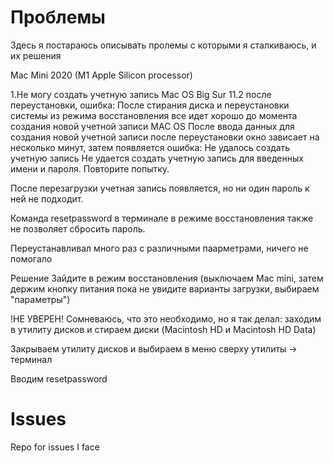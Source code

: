 # Проблемы
Здесь я постараюсь описывать пролемы с которыми я сталкиваюсь, и их решения

Mac Mini 2020 (M1 Apple Silicon processor)

1.Не могу создать учетную запись Mac OS Big Sur 11.2 после переустановки, ошибка:
После стирания диска и переустановки системы из режима восстановления все идет хорошо до момента создания новой учетной записи MAC OS
После ввода данных для создания новой учетной записи после переустановки окно зависает на несколько минут, затем появляется ошибка:
Не удалось создать учетную запись
Не удается создать учетную запись для введенных имени и пароля. Повторите попытку.

После перезагрузки учетная запись появляется, но ни один пароль к ней не подходит.

Команда resetpassword в терминале в режиме восстановления также не позволяет сбросить пароль.

Переустанавливал много раз с различными паарметрами, ничего не помогало

Решение
Зайдите в режим восстановления (выключаем Mac mini, затем держим кнопку питания пока не увидите варианты загрузки, выбираем "параметры")

!НЕ УВЕРЕН!
Сомневаюсь, что это необходимо, но я так делал: заходим в утилиту дисков и стираем диски (Macintosh HD и Macintosh HD Data)

Закрываем утилиту дисков и выбираем в меню сверху утилиты -> терминал

Вводим resetpassword


# Issues
Repo for issues I face
